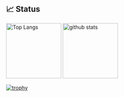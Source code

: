 ## 📈 Status
<p align="left"> 
  <img alt="Top Langs" height="150px" src="https://github-readme-stats-git-masterrstaa-rickstaa.vercel.app/api?username=naruto1031&&show_icons=true&theme=dark" />
  <img alt="github stats" height="150px" src="https://github-readme-stats-git-masterrstaa-rickstaa.vercel.app/api?username=naruto1031" />
</p>

[![trophy](https://github-profile-trophy.vercel.app/?username=naruto1031&margin-w=5)](https://github.com/naruto1031/)
